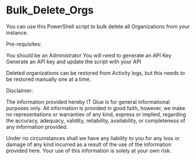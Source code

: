 # Bulk_Delete_Orgs
You can use this PowerShell script to bulk delete all Organizations from your instance.


Pre-requisites:

You should be an Administrator
You will need to generate an API Key
Generate an API key and update the script with your API

Deleted organizations can be restored from Activity logs, but this needs to be restored manually one at a time.

Disclaimer:

The information provided hereby IT Glue is for general informational purposes only. All information is provided in good faith, however, we make no representations or warranties of any kind, express or implied, regarding the accuracy, adequacy, validity, reliability, availability, or completeness of any information provided.

Under no circumstances shall we have any liability to you for any loss or damage of any kind incurred as a result of the use of the information provided here. Your use of this information is solely at your own risk.
